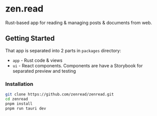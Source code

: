 # zen.read

Rust-based app for reading & managing posts & documents from web.

## Getting Started

That app is separated into 2 parts in `packages` directory:

- `app` - Rust code & views
- `ui` - React components. Components are have a Storybook for separated preview and testing

### Installation

```bash
git clone https://github.com/zenread/zenread.git
cd zenread
pnpm install
pnpm run tauri dev
```
